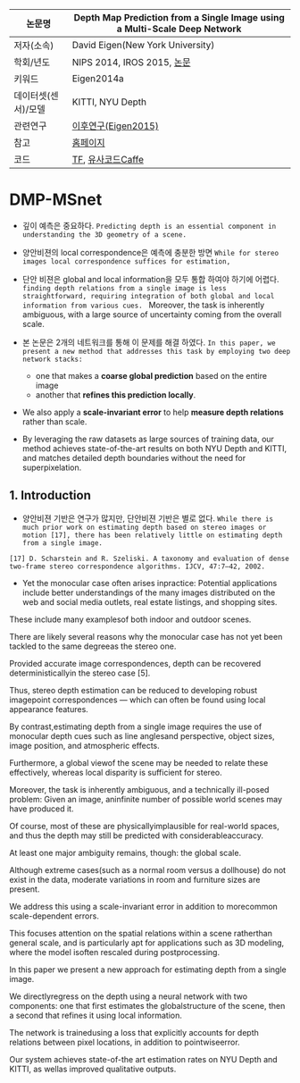 |논문명 |Depth Map Prediction from a Single Image using a Multi-Scale Deep Network |
| --- | --- |
| 저자\(소속\) | David Eigen\(New York University\) |
| 학회/년도 | NIPS 2014, IROS 2015, [논문](https://arxiv.org/abs/1406.2283) |
| 키워드 | Eigen2014a|
| 데이터셋(센서)/모델 |KITTI, NYU Depth |
| 관련연구| [이후연구(Eigen2015)](http://www.cs.nyu.edu/~deigen/dnl/)|
| 참고 |[홈페이지](https://www.cs.nyu.edu/~deigen/depth/) |
| 코드 |[TF](https://github.com/MasazI/cnn_depth_tensorflow), [유사코드Caffe](https://github.com/ayanc/mdepth) |

# DMP-MSnet

- 깊이 예측은 중요하다. `Predicting depth is an essential component in understanding the 3D geometry of a scene. `

- 양안비젼의 local correspondence은 예측에 충분한 방면 `While for stereo images local correspondence suffices for estimation, `

- 단안 비젼은 global and local information을 모두 통합 하여야 하기에 어렵다. `finding depth relations from a single image is less straightforward, requiring integration of both global and local information from various cues. `
	Moreover, the task is inherently ambiguous, with a large source of uncertainty coming from the overall scale. 

- 본 논문은 2개의 네트워크를 통해 이 문제를 해결 하였다. `In this paper, we present a new method that addresses this task by employing two deep network stacks: `
	- one that makes a **coarse global prediction** based on the entire image
	- another that **refines this prediction locally**. 

- We also apply a **scale-invariant error** to help **measure depth relations** rather than scale. 

- By leveraging the raw datasets as large sources of training data, our method achieves state-of-the-art results on both NYU Depth and KITTI, and matches detailed depth boundaries without the need for superpixelation.

## 1. Introduction

- 양안비젼 기반은 연구가 많지만, 단안비젼 기반은 별로 없다. `While there is much prior work on estimating depth based on stereo images or motion [17], there has been relatively little on estimating depth from a single image. `
```
[17] D. Scharstein and R. Szeliski. A taxonomy and evaluation of dense two-frame stereo correspondence algorithms. IJCV, 47:7–42, 2002.
```
- Yet the monocular case often arises inpractice: Potential applications include better understandings of the many images distributed on the web and social media outlets, real estate listings, and shopping sites. 



These include many examplesof both indoor and outdoor scenes.

There are likely several reasons why the monocular case has not yet been tackled to the same degreeas the stereo one. 

Provided accurate image correspondences, depth can be recovered deterministicallyin the stereo case [5]. 

Thus, stereo depth estimation can be reduced to developing robust imagepoint correspondences — which can often be found using local appearance features. 

By contrast,estimating depth from a single image requires the use of monocular depth cues such as line anglesand perspective, object sizes, image position, and atmospheric effects. 

Furthermore, a global viewof the scene may be needed to relate these effectively, whereas local disparity is sufficient for stereo.

Moreover, the task is inherently ambiguous, and a technically ill-posed problem: Given an image, aninfinite number of possible world scenes may have produced it. 

Of course, most of these are physicallyimplausible for real-world spaces, and thus the depth may still be predicted with considerableaccuracy. 

At least one major ambiguity remains, though: the global scale. 

Although extreme cases(such as a normal room versus a dollhouse) do not exist in the data, moderate variations in room and furniture sizes are present. 

We address this using a scale-invariant error in addition to morecommon scale-dependent errors. 

This focuses attention on the spatial relations within a scene ratherthan general scale, and is particularly apt for applications such as 3D modeling, where the model isoften rescaled during postprocessing.

In this paper we present a new approach for estimating depth from a single image. 

We directlyregress on the depth using a neural network with two components: one that first estimates the globalstructure of the scene, then a second that refines it using local information. 

The network is trainedusing a loss that explicitly accounts for depth relations between pixel locations, in addition to pointwiseerror. 

Our system achieves state-of-the art estimation rates on NYU Depth and KITTI, as wellas improved qualitative outputs.


<!--stackedit_data:
eyJoaXN0b3J5IjpbLTE3NjE2OTIxMTNdfQ==
-->